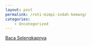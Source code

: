 ```yaml
---
layout: post
permalink: /roti-mimpi-indah-kemang/
categories:
    - Uncategorized
---
```


[Baca Selengkapnya](/01)